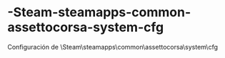# -Steam-steamapps-common-assettocorsa-system-cfg
Configuración de \Steam\steamapps\common\assettocorsa\system\cfg
